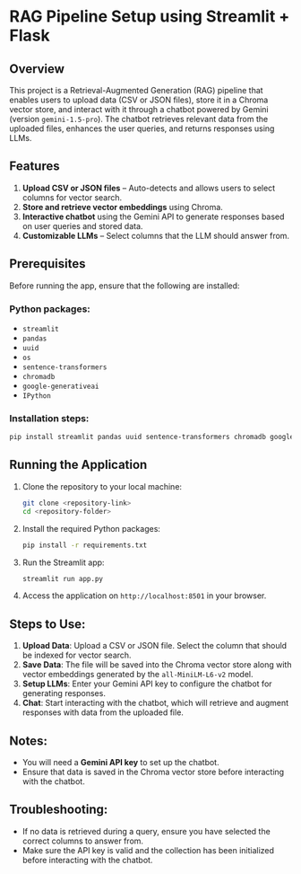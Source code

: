 # RAG Pipeline Setup using Streamlit + Flask

## Overview
This project is a Retrieval-Augmented Generation (RAG) pipeline that enables users to upload data (CSV or JSON files), store it in a Chroma vector store, and interact with it through a chatbot powered by Gemini (version `gemini-1.5-pro`). The chatbot retrieves relevant data from the uploaded files, enhances the user queries, and returns responses using LLMs.

## Features
1. **Upload CSV or JSON files** – Auto-detects and allows users to select columns for vector search.
2. **Store and retrieve vector embeddings** using Chroma.
3. **Interactive chatbot** using the Gemini API to generate responses based on user queries and stored data.
4. **Customizable LLMs** – Select columns that the LLM should answer from.

## Prerequisites
Before running the app, ensure that the following are installed:

### Python packages:
- `streamlit`
- `pandas`
- `uuid`
- `os`
- `sentence-transformers`
- `chromadb`
- `google-generativeai`
- `IPython`

### Installation steps:
```bash
pip install streamlit pandas uuid sentence-transformers chromadb google-generativeai IPython
```

## Running the Application
1. Clone the repository to your local machine:
   ```bash
   git clone <repository-link>
   cd <repository-folder>
   ```

2. Install the required Python packages:
   ```bash
   pip install -r requirements.txt
   ```

3. Run the Streamlit app:
   ```bash
   streamlit run app.py
   ```

4. Access the application on `http://localhost:8501` in your browser.

## Steps to Use:
1. **Upload Data**: Upload a CSV or JSON file. Select the column that should be indexed for vector search.
2. **Save Data**: The file will be saved into the Chroma vector store along with vector embeddings generated by the `all-MiniLM-L6-v2` model.
3. **Setup LLMs**: Enter your Gemini API key to configure the chatbot for generating responses.
4. **Chat**: Start interacting with the chatbot, which will retrieve and augment responses with data from the uploaded file.

## Notes:
- You will need a **Gemini API key** to set up the chatbot.
- Ensure that data is saved in the Chroma vector store before interacting with the chatbot.

## Troubleshooting:
- If no data is retrieved during a query, ensure you have selected the correct columns to answer from.
- Make sure the API key is valid and the collection has been initialized before interacting with the chatbot.

